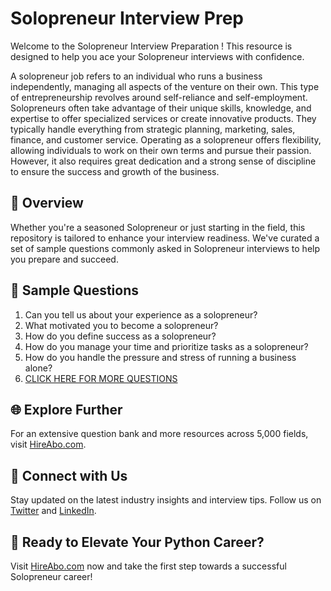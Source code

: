 # Solopreneur Interview Prep

Welcome to the Solopreneur Interview Preparation ! This resource is designed to help you ace your Solopreneur interviews with confidence.

A solopreneur job refers to an individual who runs a business independently, managing all aspects of the venture on their own. This type of entrepreneurship revolves around self-reliance and self-employment. Solopreneurs often take advantage of their unique skills, knowledge, and expertise to offer specialized services or create innovative products. They typically handle everything from strategic planning, marketing, sales, finance, and customer service. Operating as a solopreneur offers flexibility, allowing individuals to work on their own terms and pursue their passion. However, it also requires great dedication and a strong sense of discipline to ensure the success and growth of the business.

## 🚀 Overview

Whether you're a seasoned Solopreneur or just starting in the field, this repository is tailored to enhance your interview readiness. We've curated a set of sample questions commonly asked in Solopreneur interviews to help you prepare and succeed.

## 📝 Sample Questions

1. Can you tell us about your experience as a solopreneur?
2. What motivated you to become a solopreneur?
3. How do you define success as a solopreneur?
4. How do you manage your time and prioritize tasks as a solopreneur?
5. How do you handle the pressure and stress of running a business alone?
6. [CLICK HERE FOR MORE QUESTIONS](https://hireabo.com/job/1_4_8/Solopreneur)

## 🌐 Explore Further

For an extensive question bank and more resources across 5,000 fields, visit [HireAbo.com](https://www.hireabo.com).

## 📱 Connect with Us

Stay updated on the latest industry insights and interview tips. Follow us on [Twitter](https://twitter.com/hireabo) and [LinkedIn](https://www.linkedin.com/in/hire-abo-3609972a8/).

## 🚀 Ready to Elevate Your Python Career?

Visit [HireAbo.com](https://www.hireabo.com) now and take the first step towards a successful Solopreneur career!